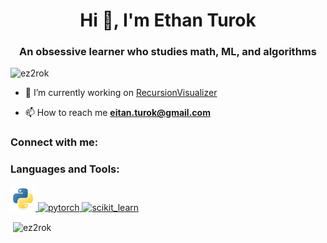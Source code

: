 <h1 align="center">Hi 👋, I'm Ethan Turok</h1>
<h3 align="center">An obsessive learner who studies math, ML, and algorithms</h3>

<p align="left"> <img src="https://komarev.com/ghpvc/?username=ez2rok&label=Profile%20views&color=0e75b6&style=flat" alt="ez2rok" /> </p>

- 🔭 I’m currently working on [RecursionVisualizer](https://github.com/ez2rok/recursion-visualizer)

- 📫 How to reach me **eitan.turok@gmail.com**

<h3 align="left">Connect with me:</h3>
<p align="left">
</p>

<h3 align="left">Languages and Tools:</h3>
<p align="left"> <a href="https://www.python.org" target="_blank" rel="noreferrer"> <img src="https://raw.githubusercontent.com/devicons/devicon/master/icons/python/python-original.svg" alt="python" width="40" height="40"/> </a> <a href="https://pytorch.org/" target="_blank" rel="noreferrer"> <img src="https://www.vectorlogo.zone/logos/pytorch/pytorch-icon.svg" alt="pytorch" width="40" height="40"/> </a> <a href="https://scikit-learn.org/" target="_blank" rel="noreferrer"> <img src="https://upload.wikimedia.org/wikipedia/commons/0/05/Scikit_learn_logo_small.svg" alt="scikit_learn" width="40" height="40"/> </a> </p>

<p>&nbsp;<img align="center" src="https://github-readme-stats.vercel.app/api?username=ez2rok&show_icons=true&locale=en" alt="ez2rok" /></p>
